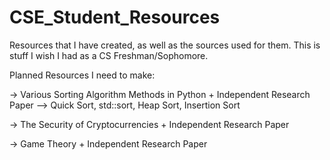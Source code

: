 # CSE_Student_Resources
Resources that I have created, as well as the sources used for them. This is stuff I wish I had as a CS Freshman/Sophomore.

Planned Resources I need to make:

-> Various Sorting Algorithm Methods in Python + Independent Research Paper
--> Quick Sort, std::sort, Heap Sort, Insertion Sort

-> The Security of Cryptocurrencies + Independent Research Paper

-> Game Theory + Independent Research Paper

